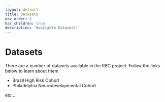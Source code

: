 ```yaml
---
layout: default
title: Datasets
nav_order: 3
has_children: true
description: "Available Datasets"
---
```


# Datasets

There are a number of datasets available in the RBC project. Follow the links below to learn about them.

- Brazil High Risk Cohort
- Philadelphia Neurodevelopmental Cohort

etc...